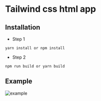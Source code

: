 # Tailwind css html app

## Installation
* Step 1
```shell
yarn install or npm install
```
* Step 2
```shell
npm run build or yarn build
```
## Example

![example](https://user-images.githubusercontent.com/22550874/120990281-0ef02c00-c789-11eb-98cc-8002ac427468.png)
